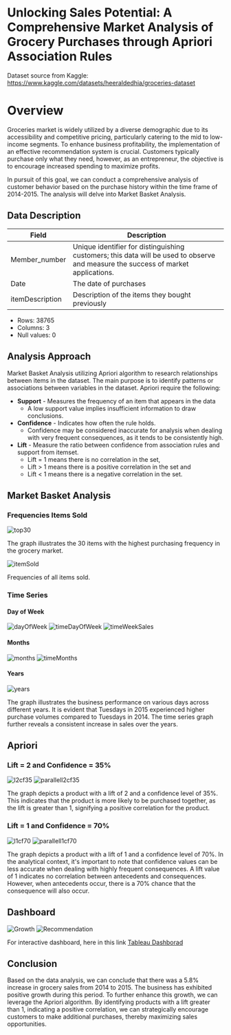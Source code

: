 # Unlocking Sales Potential: A Comprehensive Market Analysis of Grocery Purchases through Apriori Association Rules
Dataset source from Kaggle: https://www.kaggle.com/datasets/heeraldedhia/groceries-dataset

# Overview
Groceries market is widely utilized by a diverse demographic due to its accessibility and competitive pricing, particularly catering to the mid to low-income segments. To enhance business profitability, the implementation of an effective recommendation system is crucial. Customers typically purchase only what they need, however, as an entrepreneur, the objective is to encourage increased spending to maximize profits.

In pursuit of this goal, we can conduct a comprehensive analysis of customer behavior based on the purchase history within the time frame of 2014-2015. The analysis will delve into Market Basket Analysis.

## Data Description
| Field          | Description                                                    |
|----------------|----------------------------------------------------------------|
|Member_number   | Unique identifier for distinguishing customers; this data will be used to observe and measure the success of market applications.                        |
|Date            | The date of purchases                                          |
|itemDescription | Description of the items they bought previously                |

- Rows: 38765
- Columns: 3
- Null values: 0

## Analysis Approach
Market Basket Analysis utilizing Apriori algorithm to research relationships between items in the dataset. The main purpose is to identify patterns or associations between variables in the dataset. Apriori require the following:
- **Support** - Measures the frequency of an item that appears in the data
   - A low support value implies insufficient information to draw conclusions.
- **Confidence** - Indicates how often the rule holds.
   - Confidence may be considered inaccurate for analysis when dealing with very frequent consequences, as it tends to be consistently high.
- **Lift** - Measure the ratio between confidence from association rules and support from itemset.
    -  Lift = 1 means there is no correlation in the set,
    -  Lift > 1 means there is a positive correlation in the set and
    -  Lift < 1 means there is a negative correlation in the set.

## Market Basket Analysis
### Frequencies Items Sold
![top30](image/top30.png)

The graph illustrates the 30 items with the highest purchasing frequency in the grocery market.

![itemSold](image/frequencies.png)

Frequencies of all items sold.

### Time Series
#### Day of Week
![dayOfWeek](image/DayOfWeek.png)
![timeDayOfWeek](image/dailySales.png)
![timeWeekSales](image/weekSales.png)


#### Months
![months](image/Month.png)
![timeMonths](image/monthSales.png)


#### Years
![years](image/years.png)

The graph illustrates the business performance on various days across different years. It is evident that Tuesdays in 2015 experienced higher purchase volumes compared to Tuesdays in 2014. The time series graph further reveals a consistent increase in sales over the years.

## Apriori
### Lift = 2 and Confidence = 35%
![l2cf35](image/lift2CF35.png)
![parallell2cf35](image/parallel_lift2CF35.png)

The graph depicts a product with a lift of 2 and a confidence level of 35%. This indicates that the product is more likely to be purchased together, as the lift is greater than 1, signifying a positive correlation for the product.

### Lift = 1 and Confidence = 70%
![l1cf70](image/lift1CF70.png)
![parallell1cf70](image/parallel_lift1CF70.png)

The graph depicts a product with a lift of 1 and a confidence level of 70%. In the analytical context, it's important to note that confidence values can be less accurate when dealing with highly frequent consequences. A lift value of 1 indicates no correlation between antecedents and consequences. However, when antecedents occur, there is a 70% chance that the consequence will also occur.

## Dashboard
![Growth](image/Growth%20Dashboard.png)
![Recommendation](image/Recommendation%20Dashboard.png)

For interactive dashboard, here in this link [Tableau Dashborad](https://public.tableau.com/app/profile/daniel.rivalsyah2244/viz/TimeAnalysisAndRecommendations/RecommendationDashboard.png)

## Conclusion
Based on the data analysis, we can conclude that there was a 5.8% increase in grocery sales from 2014 to 2015. The business has exhibited positive growth during this period. To further enhance this growth, we can leverage the Apriori algorithm. By identifying products with a lift greater than 1, indicating a positive correlation, we can strategically encourage customers to make additional purchases, thereby maximizing sales opportunities.
